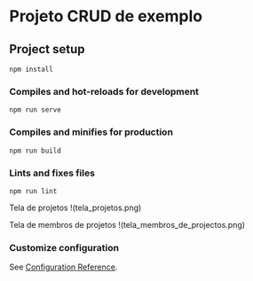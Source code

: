 # Projeto CRUD de exemplo

## Project setup
```
npm install
```

### Compiles and hot-reloads for development
```
npm run serve
```

### Compiles and minifies for production
```
npm run build
```

### Lints and fixes files
```
npm run lint
```

Tela de projetos 
!(tela_projetos.png)


Tela de membros de projetos
!(tela_membros_de_projectos.png)



### Customize configuration
See [Configuration Reference](https://cli.vuejs.org/config/).
